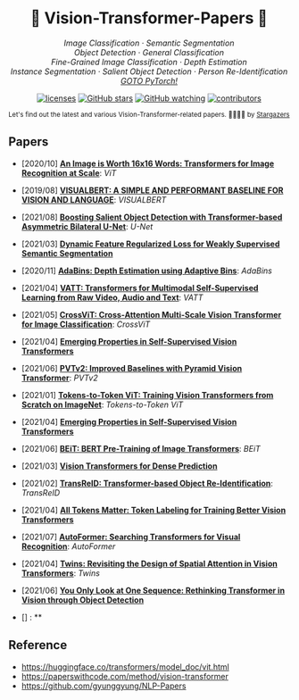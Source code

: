 <h1 align="center"> 🌟 Vision-Transformer-Papers 🌟 </h1>

<p align="center">
  </a> 
    </a>
  <em>
    Image Classification
    · Semantic Segmentation
  </em>
  <br />
  <em>
    Object Detection
    · General Classification
  </em>
  <br />
  <em>
     Fine-Grained Image Classification
     ·  Depth Estimation
  </em>
  <br />
  <em>
    Instance Segmentation	
    · Salient Object Detection
    · Person Re-Identification	
  </em>
  <br />
  
  <em>
    <a href="https://github.com/gyunggyung/PyTorch">
      GOTO PyTorch!
    </a>
  </em>
</p>

<p align="center">
  <a href="https://opensource.org/licenses/MIT">
    <img alt="licenses" src="https://img.shields.io/github/license/gyunggyung/Vision-Transformer-Papers?style=flat-square"></a>
  <a href="https://github.com/gyunggyung/Vision-Transformer-Papers/stargazers">
    <img alt="GitHub stars" src="https://img.shields.io/github/stars/gyunggyung/Vision-Transformer-Papers?style=flat-square&color=yellow"></a>
  <a href="https://github.com/gyunggyung/Vision-Transformer-Papers/blob/master/watchers">
    <img alt="GitHub watching" src="https://img.shields.io/github/watchers/gyunggyung/Vision-Transformer-Papers?style=flat-square&color=ff69b4"></a>
  <a href="https://github.com/gyunggyung/Vision-Transformer-Papers/graphs/contributors">
    <img alt="contributors" src="https://img.shields.io/badge/contributors-welcome-yellowgreen?style=flat-square"></a>
</p>

<div align="center">
    <sub> Let's find out the latest and various Vision-Transformer-related papers. 🙇‍♂️🙇‍♀️ by <a href="https://github.com/gyunggyung/Vision-Transformer-Papers/stargazers">Stargazers</a>  </sub>
</div>


## Papers

- [2020/10] **[An Image is Worth 16x16 Words: Transformers for Image Recognition at Scale](https://arxiv.org/abs/2010.11929v2.pdf)**: *ViT*
- [2019/08] **[VISUALBERT: A SIMPLE AND PERFORMANT BASELINE FOR VISION AND LANGUAGE](https://arxiv.org/abs/2010.11929v2.pdf)**: *VISUALBERT*
- [2021/08] **[Boosting Salient Object Detection with Transformer-based Asymmetric Bilateral U-Net](https://arxiv.org/pdf/2108.07851v2.pdf)**: *U-Net*
- [2021/03] **[Dynamic Feature Regularized Loss for Weakly Supervised Semantic Segmentation](https://arxiv.org/pdf/2108.01296v1.pdf)**
- [2020/11] **[AdaBins: Depth Estimation using Adaptive Bins](https://arxiv.org/pdf/2011.14141v1.pdf)**: *AdaBins*
- [2021/04] **[VATT: Transformers for Multimodal Self-Supervised Learning from Raw Video, Audio and Text](https://arxiv.org/pdf/2104.11178v2.pdf)**: *VATT*
- [2021/05] **[CrossViT: Cross-Attention Multi-Scale Vision Transformer for Image Classification](https://arxiv.org/pdf/2103.14899v1.pdf)**: *CrossViT*
- [2021/04] **[Emerging Properties in Self-Supervised Vision Transformers](https://arxiv.org/pdf/2104.14294v2.pdf)**
- [2021/06] **[PVTv2: Improved Baselines with Pyramid Vision Transformer](https://arxiv.org/pdf/2106.13797v4.pdf)**: *PVTv2*
- [2021/01] **[Tokens-to-Token ViT: Training Vision Transformers from Scratch on ImageNet](https://arxiv.org/pdf/2101.11986v2.pdf)**: *Tokens-to-Token ViT*
- [2021/04] **[Emerging Properties in Self-Supervised Vision Transformers](https://arxiv.org/pdf/2104.14294v2.pdf)**
- [2021/06] **[BEiT: BERT Pre-Training of Image Transformers](https://arxiv.org/pdf/2106.08254v1.pdf)**: *BEiT*
- [2021/03] **[Vision Transformers for Dense Prediction](https://arxiv.org/pdf/2103.13413v1.pdf)**
- [2021/02] **[TransReID: Transformer-based Object Re-Identification](https://arxiv.org/pdf/2102.04378v2.pdf)**: *TransReID*
- [2021/04] **[All Tokens Matter: Token Labeling for Training Better Vision Transformers](https://arxiv.org/pdf/2104.10858v3.pdf)**
- [2021/07] **[AutoFormer: Searching Transformers for Visual Recognition](https://arxiv.org/pdf/2107.00651v1.pdf)**: *AutoFormer*
- [2021/04] **[Twins: Revisiting the Design of Spatial Attention in Vision Transformers](https://arxiv.org/pdf/2104.13840v3.pdf)**: *Twins*
- [2021/06] **[You Only Look at One Sequence: Rethinking Transformer in Vision through Object Detection](https://arxiv.org/pdf/2106.00666v2.pdf)**

- [] **[]()**: **


## Reference
- https://huggingface.co/transformers/model_doc/vit.html
- https://paperswithcode.com/method/vision-transformer
- https://github.com/gyunggyung/NLP-Papers
